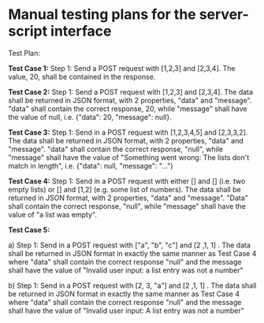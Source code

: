  # **Manual testing plans for the  server-script interface**

Test Plan: 

**Test Case 1:**
Step 1: Send a POST request with [1,2,3] and [2,3,4]. The value, 20, shall be contained in the response.

**Test Case 2:**
Step 1: Send a POST request with [1,2,3] and [2,3,4]. The data shall be returned in JSON format, with 2 properties, "data" and "message". "data" shall contain the correct response, 20, while "message" shall have the value of null, i.e. {"data": 20, "message": null}.

**Test Case 3:**
Step 1: Send in a POST request with [1,2,3,4,5] and [2,3,3,2]. The data shall be returned in JSON format, with 2 properties, "data" and "message". "data" shall contain the correct response, "null", while "message" shall have the value of "Something went wrong: The lists don't match in length", i.e. {"data": null, "message": "..."}

**Test Case 4:**
Step 1: Send in a POST request with either []  and [] (i.e. two empty lists) or [] and [1,2] (e.g. some list of numbers). The data shall be returned in JSON format, with 2 properties, "data" and "message". "Data" shall contain the correct response, "null", while "message" shall have the value of "a list was empty". 

**Test Case 5:**

a) Step 1: Send in a POST request with  ["a", "b", "c"] and [2 ,1, 1] . The data shall be returned in JSON format in exactly the same manner as Test Case 4 where "data" shall contain the correct response "null" and the message shall have the value of "Invalid user input: a list entry was not a number"

b) Step 1: Send in a POST request with [2, 3, "a"]  and [2 ,1, 1] . The data shall be returned in JSON format in exactly the same manner as Test Case 4 where "data" shall contain the correct response "null" and the message shall have the value of "Invalid user input: A list entry was not a number"

